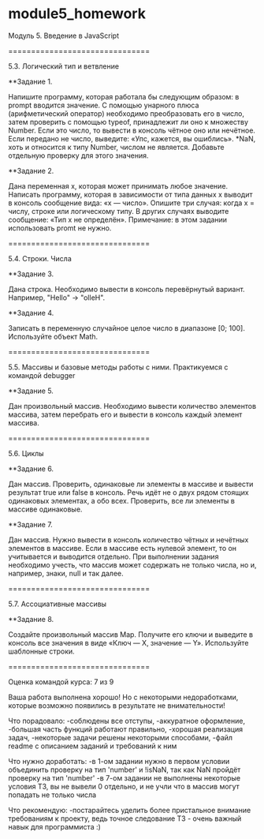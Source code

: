 # module5_homework
Модуль 5. Введение в JavaScript


===============================

5.3. Логический тип и ветвление

**Задание 1.

Напишите программу, которая работала бы следующим образом: в prompt вводится значение. С помощью унарного плюса (арифметический оператор) необходимо преобразовать его в число, затем проверить с помощью typeof, принадлежит ли оно к множеству Number.
Если это число, то вывести в консоль чётное оно или нечётное.
Если передано не число, выведите: «Упс, кажется, вы ошиблись».
*NaN, хоть и относится к типу Number, числом не является. Добавьте отдельную проверку для этого значения.

**Задание 2.

Дана переменная x, которая может принимать любое значение. Написать программу, которая в зависимости от типа данных x выводит в консоль сообщение вида: «x — число».
Опишите три случая: когда х = числу, строке или логическому типу. В других случаях выводите сообщение: «Тип x не определён».
Примечание: в этом задании использовать promt не нужно.

===============================

5.4. Строки. Числа

**Задание 3.

Дана строка. Необходимо вывести в консоль перевёрнутый вариант. Например, "Hello" -> "olleH".


**Задание 4.

Записать в переменную случайное целое число в диапазоне [0; 100]. Используйте объект Math.

===============================

5.5. Массивы и базовые методы работы с ними. Практикуемся с командой debugger

**Задание 5.

Дан произвольный массив. Необходимо вывести количество элементов массива, затем перебрать его и вывести в консоль каждый элемент массива.

===============================

5.6. Циклы

**Задание 6.

Дан массив. Проверить, одинаковые ли элементы в массиве и вывести результат true или false в консоль. Речь идёт не о двух рядом стоящих одинаковых элементах, а обо всех. Проверить, все ли элементы в массиве одинаковые.


**Задание 7.

Дан массив. Нужно вывести в консоль количество чётных и нечётных элементов в массиве. Если в массиве есть нулевой элемент, то он учитывается и выводится отдельно. 
При выполнении задания необходимо учесть, что массив может содержать не только числа, но и, например, знаки, null и так далее.


===============================

5.7. Ассоциативные массивы

**Задание 8.

Создайте произвольный массив Map. Получите его ключи и выведите в консоль все значения в виде «Ключ — Х, значение — Y».
Используйте шаблонные строки.


===============================

Оценка командой курса: 7 из 9

Ваша работa выполнена хорошо! Но с некоторыми недоработками, которые возможно появились в результате не внимательности! 

Что порадовало: 
-соблюдены все отступы, 
-аккуратное оформление,
-большая часть функций работают правильно,
-хорошая реализация задач, 
-некоторые задачи решены некоторыми способами,
-файл readme с описанием заданий и требований к ним

Что нужно доработать: 
-в 1-ом задании нужно в первом условии объединить проверку на тип 'number' и !isNaN, так как NaN пройдёт проверку на тип 'number' 
-в 7-ом задании не выполнены некоторые условия ТЗ, вы не вывели 0 отдельно, и не учли что в массив могут попадать не только числа 

Что рекомендую: 
-постарайтесь уделить более пристальное внимание требованиям к проекту, ведь точное следование ТЗ - очень важный навык для программиста :)



